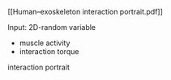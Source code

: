 [[Human–exoskeleton interaction portrait.pdf]]

Input: 2D-random variable
- muscle activity
- interaction torque

interaction portrait